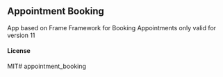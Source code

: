 ## Appointment Booking

App based on Frame Framework for Booking Appointments only valid for version 11

#### License

MIT# appointment_booking
